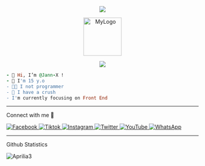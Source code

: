 <p align="center">
<img src="https://readme-typing-svg.herokuapp.com?color=%2336BCF7&center=true&vCenter=true&lines=Welcome+to+my+github">
</p>

<center>
<img src="https://data.terabox.com/thumbnail/f638a273cb87d85010e2ca9a0344ef54?fid=4401564312983-250528-961078221956920&time=1650726000&rt=sh&sign=FDTAER-DCb740ccc5511e5e8fedcff06b081203-sxHn2NE4kz1%2BTSgxRD80RlzuVAU%3D&expires=8h&chkv=0&chkbd=0&chkpc=&dp-logid=314074294901246036&dp-callid=0&size=c360_u270&quality=100&vuk=-&ft=video" style="display: block;margin: auto;height: 100px;widht; 100px tittle="My logo" alt="MyLogo">
</center>

<p align="center">
<img src="https://readme-typing-svg.herokuapp.com?color=00ff00&center=true&lines=👨‍💻+I'm+not+a+Programmer+👨‍💻;I'm+Web+Development">
</p>

```rb
- 👋 Hi, I’m @Jann-X !
- 👀 I'm 15 y.o
- 👨‍💻 I not programmer
- 💞️ I have a crush
- I'm currently focusing on Front End
```

___

<p>Connect with me 🍻</p>
  <a href="https://facebook.com/adminjannstore" target="_blank">
    <img src="https://img.shields.io/badge/facebook-%23E4405F.svg?&style=for-the-badge&logo=facebook&logoColor=white&color=071A2C" alt="Facebook"/>
  </a>
  <a href="https://tiktok.com/strlcaa" target="_blank">
    <img src="https://img.shields.io/badge/tikok-%23E4405F.svg?&style=for-the-badge&logo=tiktok&logoColor=white&color=071A2C" alt="Tiktok"/>
  </a>
  <a href="https://instagram.com/strlcaa" target="_blank">
    <img src="https://img.shields.io/badge/instagram-%23E4405F.svg?&style=for-the-badge&logo=instagram&logoColor=white&color=071A2C" alt="Instagram"/>
  </a>
  <a href="https://twitter.com/JannStore" target="_blank">
    <img src="https://img.shields.io/badge/twitter-%23E4405F.svg?&style=for-the-badge&logo=twitter&logoColor=white&color=071A2C" alt="Twitter"/>
  </a>
  <a href="https://youtube.com/BOTINDO" target="_blank">
    <img src="https://img.shields.io/badge/youtube-%2312100E.svg?&style=for-the-badge&logo=youtube&logoColor=white&color=071A2C" alt="YouTube"/>
  </a>
<a href="https://wa.me/62895384429337?text=haii" target="_blank">
    <img src="https://img.shields.io/badge/whatsapp-%2312100E.svg?&style=for-the-badge&logo=whatsapp&logoColor=white&color=071A2C" alt="WhatsApp"/>
  </a>

___

<p>Github Statistics</p>
<img src="https://komarev.com/ghpvc/?username=Jann-X&label=Total%20Profile%20Visitor&color=071A2C&style=for-the-badge" alt="Aprilia3" />


<!---
Jann-X/Jann-X is a ✨ special ✨ repository because its `README.md` (this file) appears on your GitHub profile.
You can click the Preview link to take a look at your changes.
--->
